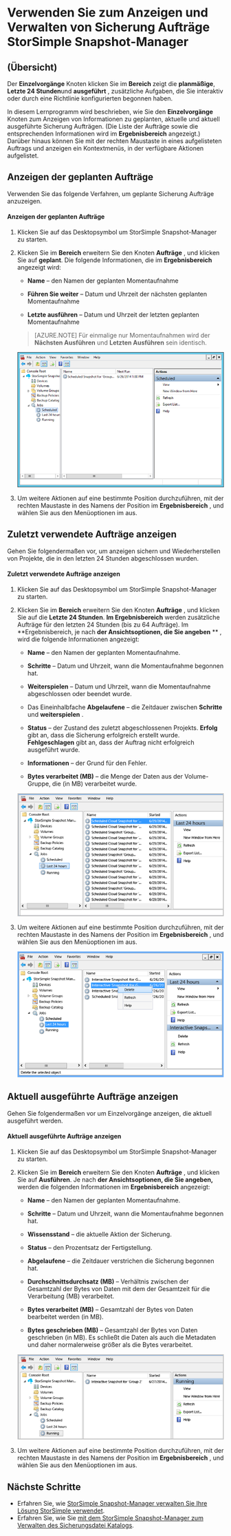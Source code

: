 <properties 
   pageTitle="Zusätzliche Aufträge StorSimple Snapshot-Manager | Microsoft Azure"
   description="Beschreibt, wie das StorSimple Snapshot-Manager MMC-Snap-in zum Anzeigen und Verwalten von geplante, abgeschlossene und aktuell ausgeführte Sicherung Aufträge verwenden."
   services="storsimple"
   documentationCenter="NA"
   authors="SharS"
   manager="carmonm"
   editor="" />
<tags 
   ms.service="storsimple"
   ms.devlang="NA"
   ms.topic="article"
   ms.tgt_pltfrm="NA"
   ms.workload="TBD"
   ms.date="04/26/2016"
   ms.author="v-sharos" />


# <a name="use-storsimple-snapshot-manager-to-view-and-manage-backup-jobs"></a>Verwenden Sie zum Anzeigen und Verwalten von Sicherung Aufträge StorSimple Snapshot-Manager

## <a name="overview"></a>(Übersicht)

Der **Einzelvorgänge** Knoten klicken Sie im **Bereich** zeigt die **planmäßige**, **Letzte 24 Stunden**und **ausgeführt** , zusätzliche Aufgaben, die Sie interaktiv oder durch eine Richtlinie konfigurierten begonnen haben. 

In diesem Lernprogramm wird beschrieben, wie Sie den **Einzelvorgänge** Knoten zum Anzeigen von Informationen zu geplanten, aktuelle und aktuell ausgeführte Sicherung Aufträgen. (Die Liste der Aufträge sowie die entsprechenden Informationen wird im **Ergebnisbereich** angezeigt.) Darüber hinaus können Sie mit der rechten Maustaste in eines aufgelisteten Auftrags und anzeigen ein Kontextmenüs, in der verfügbare Aktionen aufgelistet.

## <a name="view-scheduled-jobs"></a>Anzeigen der geplanten Aufträge

Verwenden Sie das folgende Verfahren, um geplante Sicherung Aufträge anzuzeigen.

#### <a name="to-view-scheduled-jobs"></a>Anzeigen der geplanten Aufträge

1. Klicken Sie auf das Desktopsymbol um StorSimple Snapshot-Manager zu starten. 

2. Klicken Sie im **Bereich** erweitern Sie den Knoten **Aufträge** , und klicken Sie auf **geplant**. Die folgende Informationen, die im **Ergebnisbereich** angezeigt wird:

    - **Name** – den Namen der geplanten Momentaufnahme

    - **Führen Sie weiter** – Datum und Uhrzeit der nächsten geplanten Momentaufnahme

    - **Letzte ausführen** – Datum und Uhrzeit der letzten geplanten Momentaufnahme

    >[AZURE.NOTE] Für einmalige nur Momentaufnahmen wird der **Nächsten Ausführen** und **Letzten Ausführen** sein identisch. 
 
    ![Geplante Sicherung Aufträge](./media/storsimple-snapshot-manager-manage-backup-jobs/HCS_SSM_Jobs_scheduled.png) 
 
3. Um weitere Aktionen auf eine bestimmte Position durchzuführen, mit der rechten Maustaste in des Namens der Position im **Ergebnisbereich** , und wählen Sie aus den Menüoptionen im aus.

## <a name="view-recent-jobs"></a>Zuletzt verwendete Aufträge anzeigen

Gehen Sie folgendermaßen vor, um anzeigen sichern und Wiederherstellen von Projekte, die in den letzten 24 Stunden abgeschlossen wurden.

#### <a name="to-view-recent-jobs"></a>Zuletzt verwendete Aufträge anzeigen

1. Klicken Sie auf das Desktopsymbol um StorSimple Snapshot-Manager zu starten.

2. Klicken Sie im **Bereich** erweitern Sie den Knoten **Aufträge** , und klicken Sie auf die **Letzte 24 Stunden**. **Im Ergebnisbereich** werden zusätzliche Aufträge für den letzten 24 Stunden (bis zu 64 Aufträge). Im **Ergebnisbereich, je nach **der Ansichtsoptionen, die Sie angeben** ** , wird die folgende Informationen angezeigt:

    - **Name** – den Namen der geplanten Momentaufnahme.
 
    - **Schritte** – Datum und Uhrzeit, wann die Momentaufnahme begonnen hat.

    - **Weiterspielen** – Datum und Uhrzeit, wann die Momentaufnahme abgeschlossen oder beendet wurde.

    - Das Eineinhalbfache **Abgelaufene** – die Zeitdauer zwischen **Schritte** und **weiterspielen** .

    - **Status** – der Zustand des zuletzt abgeschlossenen Projekts. **Erfolg** gibt an, dass die Sicherung erfolgreich erstellt wurde. **Fehlgeschlagen** gibt an, dass der Auftrag nicht erfolgreich ausgeführt wurde.

    - **Informationen** – der Grund für den Fehler.

    - **Bytes verarbeitet (MB)** – die Menge der Daten aus der Volume-Gruppe, die (in MB) verarbeitet wurde. 

    ![Aufträge, die in den letzten 24 Stunden ausgeführt wurde](./media/storsimple-snapshot-manager-manage-backup-jobs/HCS_SSM_Jobs_Last_24_hours.png) 

3. Um weitere Aktionen auf eine bestimmte Position durchzuführen, mit der rechten Maustaste in des Namens der Position im **Ergebnisbereich** , und wählen Sie aus den Menüoptionen im aus.

    ![Löschen eines Auftrags](./media/storsimple-snapshot-manager-manage-backup-catalog/HCS_SSM_Delete_backup.png) 
     
## <a name="view-currently-running-jobs"></a>Aktuell ausgeführte Aufträge anzeigen

Gehen Sie folgendermaßen vor um Einzelvorgänge anzeigen, die aktuell ausgeführt werden.

#### <a name="to-view-currently-running-jobs"></a>Aktuell ausgeführte Aufträge anzeigen

1. Klicken Sie auf das Desktopsymbol um StorSimple Snapshot-Manager zu starten.

2. Klicken Sie im **Bereich** erweitern Sie den Knoten **Aufträge** , und klicken Sie auf **Ausführen**. Je nach **der Ansichtsoptionen, die Sie angeben,** werden die folgenden Informationen im **Ergebnisbereich** angezeigt: 

    - **Name** – den Namen der geplanten Momentaufnahme.

    - **Schritte** – Datum und Uhrzeit, wann die Momentaufnahme begonnen hat.

    - **Wissensstand** – die aktuelle Aktion der Sicherung.

    - **Status** – den Prozentsatz der Fertigstellung.
    
    - **Abgelaufene** – die Zeitdauer verstrichen die Sicherung begonnen hat. 

    - **Durchschnittsdurchsatz (MB)** – Verhältnis zwischen der Gesamtzahl der Bytes von Daten mit dem der Gesamtzeit für die Verarbeitung (MB) verarbeitet.

    - **Bytes verarbeitet (MB)** – Gesamtzahl der Bytes von Daten bearbeitet werden (in MB).

    - **Bytes geschrieben (MB)** – Gesamtzahl der Bytes von Daten geschrieben (in MB). Es schließt die Daten als auch die Metadaten und daher normalerweise größer als die Bytes verarbeitet.

    ![Aufträgen ausgeführt](./media/storsimple-snapshot-manager-manage-backup-jobs/HCS_SSM_Jobs_running.png)

3. Um weitere Aktionen auf eine bestimmte Position durchzuführen, mit der rechten Maustaste in des Namens der Position im **Ergebnisbereich** , und wählen Sie aus den Menüoptionen im aus.

## <a name="next-steps"></a>Nächste Schritte

- Erfahren Sie, wie [StorSimple Snapshot-Manager verwalten Sie Ihre Lösung StorSimple verwendet](storsimple-snapshot-manager-admin.md).
- Erfahren Sie, wie Sie [mit dem StorSimple Snapshot-Manager zum Verwalten des Sicherungsdatei Katalogs](storsimple-snapshot-manager-manage-backup-catalog.md).















            


 

